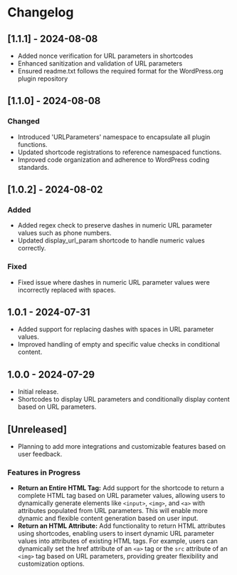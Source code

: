 # Changelog

## [1.1.1] - 2024-08-08

- Added nonce verification for URL parameters in shortcodes
- Enhanced sanitization and validation of URL parameters
- Ensured readme.txt follows the required format for the WordPress.org plugin repository

## [1.1.0] - 2024-08-08

### Changed
- Introduced 'URLParameters' namespace to encapsulate all plugin functions.
- Updated shortcode registrations to reference namespaced functions.
- Improved code organization and adherence to WordPress coding standards.

## [1.0.2] - 2024-08-02

### Added
- Added regex check to preserve dashes in numeric URL parameter values such as phone numbers.
- Updated display_url_param shortcode to handle numeric values correctly.

### Fixed
- Fixed issue where dashes in numeric URL parameter values were incorrectly replaced with spaces.

## 1.0.1 - 2024-07-31
- Added support for replacing dashes with spaces in URL parameter values.
- Improved handling of empty and specific value checks in conditional content.

## 1.0.0 - 2024-07-29
- Initial release.
- Shortcodes to display URL parameters and conditionally display content based on URL parameters.

## [Unreleased]
- Planning to add more integrations and customizable features based on user feedback.
### Features in Progress
- **Return an Entire HTML Tag:** Add support for the shortcode to return a complete HTML tag based on URL parameter values, allowing users to dynamically generate elements like `<input>`, `<img>`, and `<a>` with attributes populated from URL parameters. This will enable more dynamic and flexible content generation based on user input.
- **Return an HTML Attribute:** Add functionality to return HTML attributes using shortcodes, enabling users to insert dynamic URL parameter values into attributes of existing HTML tags. For example, users can dynamically set the href attribute of an `<a>` tag or the `src` attribute of an `<img>` tag based on URL parameters, providing greater flexibility and customization options.